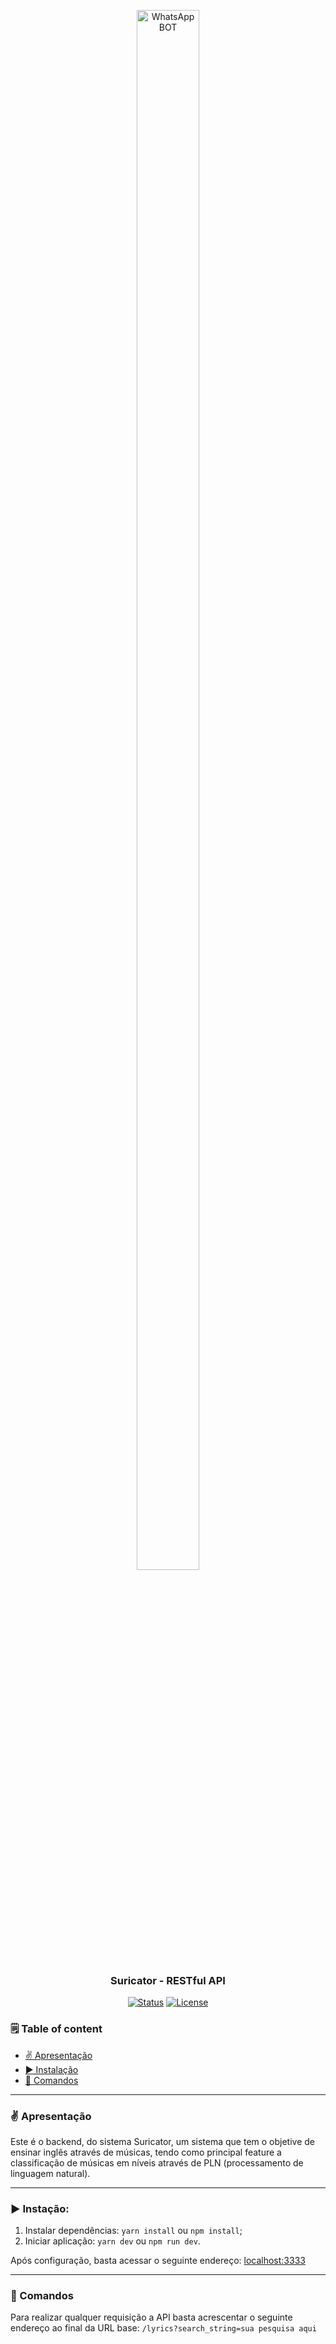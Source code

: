 <p align="center">
  <img width="100" height="80%" src="https://www.flaticon.com/svg/static/icons/svg/427/427519.svg" alt="WhatsApp BOT"></a>
</p>

<h3 align="center">Suricator - RESTful API</h3>

<div align="center">
  
[![Status](https://img.shields.io/badge/status-active-success.svg)]()
[![License](https://img.shields.io/badge/license-MIT-blue.svg)](/LICENSE)

</div>

### 🗒️ Table of content
- [✌ Apresentação](###-apresentação)
- [▶ Instalação](###-instação)
- [🔰 Comandos](###-comandos)

---

### ✌ Apresentação

Este é o backend, do sistema Suricator, um sistema que tem o objetive de ensinar inglês através de músicas, tendo como principal feature a classificação de músicas em níveis através de PLN (processamento de linguagem natural).

---

### ▶ Instação:

1. Instalar dependências: `yarn install` ou `npm install`;
2. Iniciar aplicação: `yarn dev` ou `npm run dev`.

Após configuração, basta acessar o seguinte endereço: [localhost:3333](http://localhost:3333)

---

### 🔰 Comandos
Para realizar qualquer requisição a API basta acrescentar o seguinte endereço ao final da URL base:
`/lyrics?search_string=sua pesquisa aqui`
